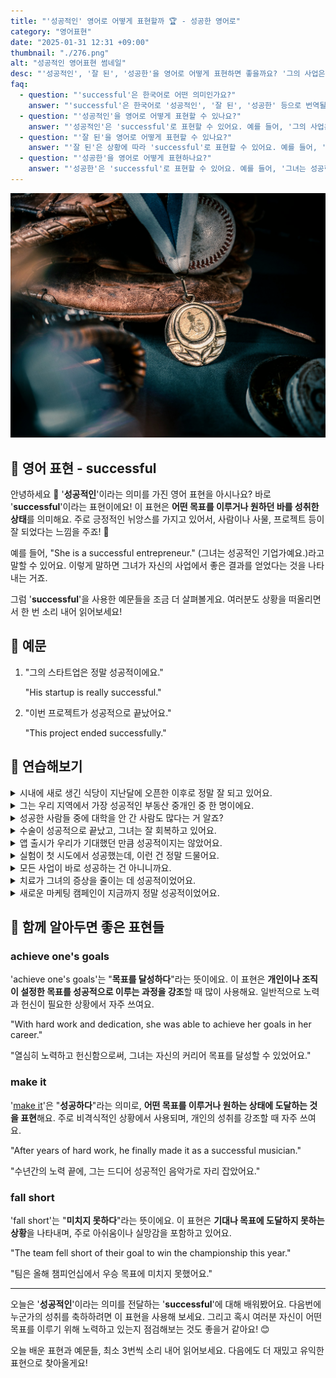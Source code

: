 ```yaml
---
title: "'성공적인' 영어로 어떻게 표현할까 🏆 - 성공한 영어로"
category: "영어표현"
date: "2025-01-31 12:31 +09:00"
thumbnail: "./276.png"
alt: "성공적인 영어표현 썸네일"
desc: "'성공적인', '잘 된', '성공한'을 영어로 어떻게 표현하면 좋을까요? '그의 사업은 매우 성공적이야.', '이번 프로젝트가 잘 됐어.', '그녀는 성공한 작가야.' 등을 영어로 표현하는 법을 배워봅시다. 다양한 예문을 통해서 연습하고 본인의 표현으로 만들어 보세요."
faq:
  - question: "'successful'은 한국어로 어떤 의미인가요?"
    answer: "'successful'은 한국어로 '성공적인', '잘 된', '성공한' 등으로 번역될 수 있습니다. 어떤 일이 잘 이루어졌거나 원하는 결과를 얻었을 때 사용해요."
  - question: "'성공적인'을 영어로 어떻게 표현할 수 있나요?"
    answer: "'성공적인'은 'successful'로 표현할 수 있어요. 예를 들어, '그의 사업은 매우 성공적이야'는 'His business is very successful'로 말할 수 있어요."
  - question: "'잘 된'을 영어로 어떻게 표현할 수 있나요?"
    answer: "'잘 된'은 상황에 따라 'successful'로 표현할 수 있어요. 예를 들어, '이번 프로젝트가 잘 됐어'는 'This project was successful'로 말할 수 있어요."
  - question: "'성공한'을 영어로 어떻게 표현하나요?"
    answer: "'성공한'은 'successful'로 표현할 수 있어요. 예를 들어, '그녀는 성공한 작가야'는 'She is a successful author'로 표현할 수 있어요."
---
```


![야구 메달](./276-1.jpg)

## 🌟 영어 표현 - successful

안녕하세요 👋 '**성공적인**'이라는 의미를 가진 영어 표현을 아시나요? 바로 '**successful**'이라는 표현이에요! 이 표현은 **어떤 목표를 이루거나 원하던 바를 성취한 상태**를 의미해요. 주로 긍정적인 뉘앙스를 가지고 있어서, 사람이나 사물, 프로젝트 등이 잘 되었다는 느낌을 주죠! 🌟

예를 들어, "She is a successful entrepreneur." (그녀는 성공적인 기업가예요.)라고 말할 수 있어요. 이렇게 말하면 그녀가 자신의 사업에서 좋은 결과를 얻었다는 것을 나타내는 거죠.

<script async src="https://pagead2.googlesyndication.com/pagead/js/adsbygoogle.js?client=ca-pub-1465612013356152"
     crossorigin="anonymous"></script>
<!-- engple-horizontal-ad -->

<ins class="adsbygoogle"
     style="display:block"
     data-ad-client="ca-pub-1465612013356152"
     data-ad-slot="2106896038"
     data-ad-format="auto"
     data-full-width-responsive="true"></ins>

<script>
     (adsbygoogle = window.adsbygoogle || []).push({});
</script>

그럼 '**successful**'을 사용한 예문들을 조금 더 살펴볼게요. 여러분도 상황을 떠올리면서 한 번 소리 내어 읽어보세요!

## 📖 예문

1. "그의 스타트업은 정말 성공적이에요."

   "His startup is really successful."

2. "이번 프로젝트가 성공적으로 끝났어요."

   "This project ended successfully."

## 💬 연습해보기

<details>
<summary>시내에 새로 생긴 식당이 지난달에 오픈한 이후로 정말 잘 되고 있어요.</summary>
<span>The new restaurant downtown has been really successful since it opened last month.</span>
</details>

<details>
<summary>그는 우리 지역에서 가장 성공적인 부동산 중개인 중 한 명이에요.</summary>
<span>He's one of the most successful real estate agents in our area.</span>
</details>

<details>
<summary>성공한 사람들 중에 대학을 안 간 사람도 많다는 거 알죠?</summary>
<span>Not every successful person went to college, you know.</span>
</details>

<details>
<summary>수술이 성공적으로 끝났고, 그녀는 잘 회복하고 있어요.</summary>
<span>The surgery was successful, and she's recovering well.</span>
</details>

<details>
<summary>앱 출시가 우리가 기대했던 만큼 성공적이지는 않았어요.</summary>
<span>The app launch wasn't as successful as we'd <a href="/blog/성공하면-좋겠어-영어표현/">hoped</a>.</span>
</details>

<details>
<summary>실험이 첫 시도에서 성공했는데, 이런 건 정말 드물어요.</summary>
<span>The experiment was successful <a href="/blog/in-english/086.on-the-first-try/">on the first try</a>, which never happens.</span>
</details>

<details>
<summary>모든 사업이 바로 성공하는 건 아니니까요.</summary>
<span>Not every business venture is going to be successful right away.</span>
</details>

<details>
<summary>치료가 그녀의 증상을 줄이는 데 성공적이었어요.</summary>
<span>The treatment was successful in reducing her symptoms.</span>
</details>

<details>
<summary>새로운 마케팅 캠페인이 지금까지 정말 성공적이었어요.</summary>
<span>The new marketing campaign has been incredibly successful so far.</span>
</details>

## 🤝 함께 알아두면 좋은 표현들

### achieve one's goals

'achieve one's goals'는 "**목표를 달성하다**"라는 뜻이에요. 이 표현은 **개인이나 조직이 설정한 목표를 성공적으로 이루는 과정을 강조**할 때 많이 사용해요. 일반적으로 노력과 헌신이 필요한 상황에서 자주 쓰여요.

"With hard work and dedication, she was able to achieve her goals in her career."

"열심히 노력하고 헌신함으로써, 그녀는 자신의 커리어 목표를 달성할 수 있었어요."

### make it

'[make it](/blog/in-english/244.make-it/)'은 "**성공하다**"라는 의미로, **어떤 목표를 이루거나 원하는 상태에 도달하는 것을 표현**해요. 주로 비격식적인 상황에서 사용되며, 개인의 성취를 강조할 때 자주 쓰여요.

"After years of hard work, he finally made it as a successful musician."

"수년간의 노력 끝에, 그는 드디어 성공적인 음악가로 자리 잡았어요."

### fall short

'fall short'는 "**미치지 못하다**"라는 뜻이에요. 이 표현은 **기대나 목표에 도달하지 못하는 상황**을 나타내며, 주로 아쉬움이나 실망감을 포함하고 있어요.

"The team fell short of their goal to win the championship this year."

"팀은 올해 챔피언십에서 우승 목표에 미치지 못했어요."

---

오늘은 '**성공적인**'이라는 의미를 전달하는 '**successful**'에 대해 배워봤어요. 다음번에 누군가의 성취를 축하하려면 이 표현을 사용해 보세요. 그리고 혹시 여러분 자신이 어떤 목표를 이루기 위해 노력하고 있는지 점검해보는 것도 좋을거 같아요! 😊

오늘 배운 표현과 예문들, 최소 3번씩 소리 내어 읽어보세요. 다음에도 더 재밌고 유익한 표현으로 찾아올게요!
